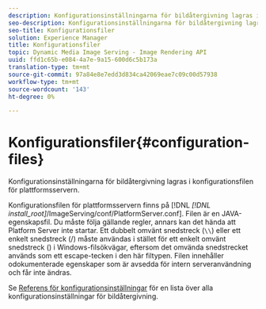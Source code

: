 ```yaml
---
description: Konfigurationsinställningarna för bildåtergivning lagras i konfigurationsfilen för plattformsservern.
seo-description: Konfigurationsinställningarna för bildåtergivning lagras i konfigurationsfilen för plattformsservern.
seo-title: Konfigurationsfiler
solution: Experience Manager
title: Konfigurationsfiler
topic: Dynamic Media Image Serving - Image Rendering API
uuid: ffd1c65b-e084-4a7e-9a15-600d6c5b173a
translation-type: tm+mt
source-git-commit: 97a84e8e7edd3d834ca42069eae7c09c00d57938
workflow-type: tm+mt
source-wordcount: '143'
ht-degree: 0%

---
```



# Konfigurationsfiler{#configuration-files}

Konfigurationsinställningarna för bildåtergivning lagras i konfigurationsfilen för plattformsservern.

Konfigurationsfilen för plattformsservern finns på [!DNL *[!DNL install_root]*/ImageServing/conf/PlatformServer.conf]. Filen är en JAVA-egenskapsfil. Du måste följa gällande regler, annars kan det hända att Platform Server inte startar. Ett dubbelt omvänt snedstreck (`\\`) eller ett enkelt snedstreck (/) måste användas i stället för ett enkelt omvänt snedstreck (\) i Windows-filsökvägar, eftersom det omvända snedstrecket används som ett escape-tecken i den här filtypen. Filen innehåller odokumenterade egenskaper som är avsedda för intern serveranvändning och får inte ändras.

Se [Referens för konfigurationsinställningar](../../../../../ir-api/server-admin/image-rendering-api-ref/c-ir-server-administration/c-ir-configuration-settings-reference/c-ir-configuration-settings-reference.md#concept-6947a512d4c94e9fb8a71b80243fee81) för en lista över alla konfigurationsinställningar för bildåtergivning.
